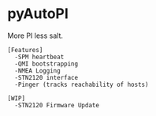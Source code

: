 # pyAutoPI
More PI less salt.

```
[Features]
  -SPM heartbeat
  -QMI bootstrapping
  -NMEA Logging
  -STN2120 interface
  -Pinger (tracks reachability of hosts)

[WIP]
  -STN2120 Firmware Update
```
